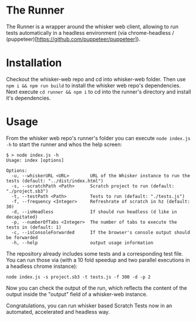 # The Runner

The Runner is a wrapper around the whisker web client, allowing to run tests automatically in a headless environment (via chrome-headless / (puppeteer)[https://github.com/puppeteer/puppeteer]).

# Installation

Checkout the whisker-web repo and cd into whisker-web folder. Then use `npm i && npm run build` to install the whisker web repo's dependencies. Next execute `cd runner && npm i` to cd into the runner's directory and install it's dependencies.

# Usage

From the whisker web repo's runner's folder you can execute `node index.js -h` to start the runner and whos the help screen:
```
$ > node index.js -h
Usage: index [options]

Options:
  -u, --whiskerURL <URL>        URL of the Whisker instance to run the tests (default: "../dist/index.html")
  -s, --scratchPath <Path>      Scratch project to run (default: "./project.sb3")
  -t, --testPath <Path>         Tests to run (default: "./tests.js")
  -f, --frequency <Integer>     Refreshrate of scratch in hz (default: 30)
  -d, --isHeadless              If should run headless (d like in decapitated)
  -p, --numberOfTabs <Integer>  The number of tabs to execute the tests in (default: 1)
  -c, --isConsoleForwarded      If the browser's console output should be forwarded
  -h, --help                    output usage information
```

The repository already includes some tests and a corresponding test file. You can run those via (with a 10 fold speedup and two parallel executions in a headless chrome instance):
```
node index.js -s project.sb3 -t tests.js -f 300 -d -p 2
```
Now you can check the output of the run, which reflects the content of the output inside the "output" field of a whisker-web instance.

Congratulations, you can run whisker based Scratch Tests now in an automated, accelerated and headless way.
